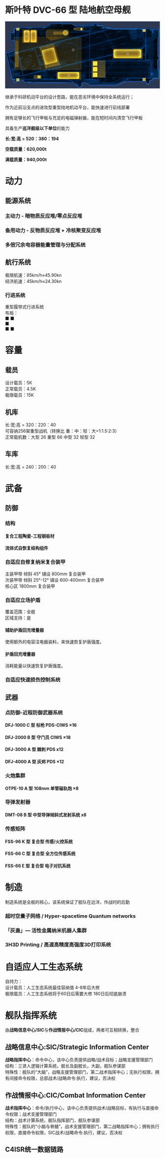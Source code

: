 # 斯叶特 DVC-66 型 陆地航空母舰

![DVC-66型陆地航空母舰 平面图](./img/DCV-86.png)

继承于科研机动平台的设计思路，能在恶劣环境中保持全系统运行；

作为近前沿支点的进攻型重型陆地机动平台，能快速进行前线部署

拥有足够长的飞行甲板与充足的电磁弹射器，能在短时间内清空飞行甲板

具备生产**巡洋舰级以下单位**的能力

**长:宽:高 = 520：380：194**

**空载质量：620,000t**

**满载质量：940,000t**


# 动力

## 能源系统

### 主动力 - 暗物质反应堆/零点反应堆

### 备用动力 - 反物质反应堆 + 冷核聚变反应堆

### 多倍冗余电容器能量管理与分配系统

## 航行系统
极限航速：85km/h≈45.90kn  
经济航速：45km/h≈24.30kn

### 行进系统
重型履带式行进系统  
布局：  
■    ■  
   ■   
■    ■  


# 容量

## 载员
设计载员：5K  
正常载员：4.5K  
极限载员：15K

## 机库
长:宽:高 = 320：220：40  
可容纳256架重型战机（转换比 重：中：轻：大=1:1.5:2:3）  
正常载机数：大型 26 重型 66 中型 32 轻型 32

## 车库
长:宽:高 = 240：200：40  

# 武备

## 防御

### 结构

#### 复合工程陶瓷-工程钢板材

#### 流体式自恢复结构组件



### 自适应自修复纳米复合装甲
主装甲带 倾斜 45° 铺设 800mm 复合装甲  
次装甲带 倾斜 25°-12° 铺设 600-400mm 复合装甲   
核心区 1800mm 复合装甲   

### 自适应立场护盾
覆盖范围：全舰  
区域支持：是  

#### 辅助护盾回充增量器

使用额外的电容注电器装料，来快速恢复护盾强度。

#### 护盾回充增量器

消耗能量以快速恢复护盾强度。

### 自适应快速损伤控制系统



## 武器

### 点防御-近程防御武器系统

#### DFJ-1000 C 型 标枪 PDS-CIWS ×16

####  DFJ-2000 B 型 守门员 CIWS ×18

#### DFJ-3000 A 型 棘刺 PDS x12

#### DFJ-4000 A 型 灰烬 PDS ×12

### 火炮集群

#### OTPE-10 A 型 108mm 单管磁轨炮 ×8


### 导弹发射器

#### DMT-08 B 型 中型导弹倾斜式发射系统 x8

### 传感矩阵

#### FSS-96 K 型 复合型 传感/火控系统

#### FSS-66 C 型 复合型 全方位传感系统

#### FSS-66 E 型 复合型 电子对抗系统


# 制造

制造系统是全舰的核心，该系统保证了舰队在远洋，作战时的后勤  

### 超时空量子网络 / Hyper-spacetime Quantum networks

### 「灰蛊」— 活性金属纳米机器人集群

### 3H3D Printing / 高速高精度高强度3D打印系统

# 自适应人工生态系统

自持力：  
设计载员：人工生态系统最佳容纳值 4-8年后大修  
极限载员：人工生态系统将于60日后需要大修 180日后彻底崩溃  



# 舰队指挥系统

由**战略信息中心/SIC**与**作战情报中心/CIC**组成，两者可互相转换，整合

## 战略信息中心:SIC/Strategic Information Center

**战略指挥中心**：命令中心，该中心负责提供战略/战术目标；战略支援管理部门  
结构：三贤人逻辑计算系统，舰长及副舰长，大副，舰队参谋部  
特殊性：舰队的“大脑”，战略支援管理部门，第二战术指挥中心；无执行权限，拥有间接命令权限，总部战术/战略命令:执行，建议，否决权  

## 作战情报中心:CIC/Combat Information Center

**战术指挥中心**：命令/执行中心，该中心负责提供战术/战略目标，有执行与直接命令权限；战术支援管理部门  
结构：战术计算系统，舰队指挥部门，舰队参谋部  
特殊性：舰队的“小脑与脊髓”，战术支援管理部门，第二战略指挥中心；拥有执行权限，直接命令权限，SIC战术/战略命令:执行，建议，否决权  

##  C4ISR统一数据链路


